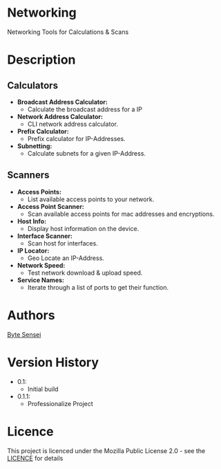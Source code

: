 # Networking
Networking Tools for Calculations & Scans 

# Description
## Calculators
- **Broadcast Address Calculator:**
    - Calculate the broadcast address for a IP
- **Network Address Calculator:**
    - CLI network address calculator.
- **Prefix Calculator:**
    - Prefix calculator for IP-Addresses.
- **Subnetting:**
    - Calculate subnets for a given IP-Address.
## Scanners
- **Access Points:**
    - List available access points to your network.
- **Access Point Scanner:**
    - Scan available access points for mac addresses and encryptions.
- **Host Info:**
    - Display host information on the device.
- **Interface Scanner:**
    - Scan host for interfaces.
- **IP Locator:**
    - Geo Locate an IP-Address.
- **Network Speed:**
    - Test network download & upload speed.
- **Service Names:**
    - Iterate through a list of ports to get their function.

# Authors
[Byte Sensei](https://github.com/bytesenseidk)

# Version History
- 0.1:
    * Initial build
- 0.1.1:
    * Professionalize Project

# Licence
This project is licenced under the Mozilla Public License 2.0 - see the [LICENCE](https://github.com/bytesenseidk/Mixed-Applications/blob/main/LICENCE) for details
